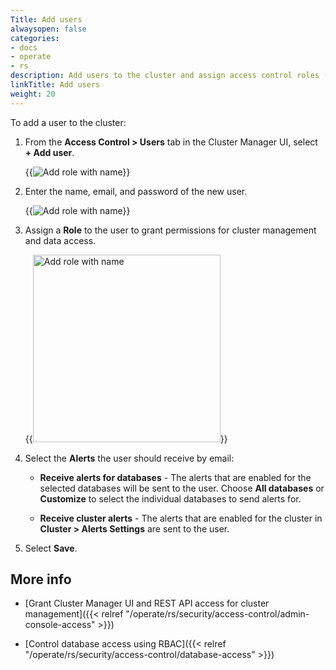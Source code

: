 ```yaml
---
Title: Add users
alwaysopen: false
categories:
- docs
- operate
- rs
description: Add users to the cluster and assign access control roles (ACLs) to them.
linkTitle: Add users
weight: 20
---
```


To add a user to the cluster:

1. From the **Access Control > Users** tab in the Cluster Manager UI, select **+ Add user**.

    {{<image filename="images/rs/access-control-user-panel.png" alt="Add role with name" >}}

1. Enter the name, email, and password of the new user.

    {{<image filename="images/rs/access-control-user-add.png" alt="Add role with name" >}}

1. Assign a **Role** to the user to grant permissions for cluster management and data access.

    {{<image filename="images/rs/access-control-user-role-select.png" width="300px" alt="Add role with name" >}}

1. Select the **Alerts** the user should receive by email:

    - **Receive alerts for databases** - The alerts that are enabled for the selected databases will be sent to the user. Choose **All databases** or **Customize** to select the individual databases to send alerts for.
    
    - **Receive cluster alerts** - The alerts that are enabled for the cluster in **Cluster > Alerts Settings** are sent to the user.

1. Select **Save**.

## More info

- [Grant Cluster Manager UI and REST API access for cluster management]({{< relref "/operate/rs/security/access-control/admin-console-access" >}})

- [Control database access using RBAC]({{< relref "/operate/rs/security/access-control/database-access" >}})